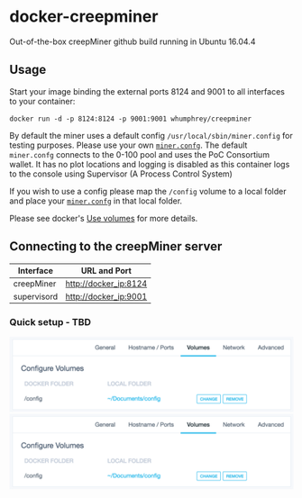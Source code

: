 docker-creepminer
=================

Out-of-the-box creepMiner github build running in Ubuntu 16.04.4

## Usage

Start your image binding the external ports 8124 and 9001 to all interfaces to your container:
```
docker run -d -p 8124:8124 -p 9001:9001 whumphrey/creepminer
```

By default the miner uses a default config `/usr/local/sbin/miner.config` for testing purposes. Please use your own [`miner.confg`](https://github.com/Creepsky/creepMiner/wiki/Sample-mining.conf). The default `miner.confg` connects to the 0-100 pool and uses the PoC Consortium wallet. It has no plot locations and logging is disabled as this container logs to the console using Supervisor (A Process Control System)

If you wish to use a config please map the `/config` volume to a local folder and place your [`miner.confg`](https://github.com/Creepsky/creepMiner/wiki/Sample-mining.conf) in that local folder.


Please see docker's [Use volumes](https://docs.docker.com/storage/volumes/) for more details.

## Connecting to the creepMiner server

Interface | URL and Port
------------ | -------------
creepMiner | [http://docker_ip:8124](http://127.0.0.1:8124)
supervisord | [http://docker_ip:9001](http://127.0.0.1:9001)

### Quick setup - TBD

![mac](img/map-01_osx.png)
![mac](img/map-01_osx.png)
